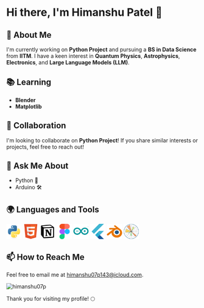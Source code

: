 # Hi there, I'm Himanshu Patel 👋


## 🌱 About Me
I'm currently working on **Python Project** and pursuing a **BS in Data Science** from **IITM**. I have a keen interest in **Quantum Physics**, **Astrophysics**, **Electronics**, and **Large Language Models (LLM)**.

## 📚 Learning
- **Blender** 
- **Matplotlib** 
## 👯 Collaboration
I'm looking to collaborate on **Python Project**! If you share similar interests or projects, feel free to reach out!

## 💬 Ask Me About
- Python 🐍
- Arduino 🛠️

## 🌍 Languages and Tools
<div>
    <img src="https://raw.githubusercontent.com/devicons/devicon/master/icons/python/python-original.svg" alt="Python" width="40" height="40"/> 
    <img src="https://raw.githubusercontent.com/devicons/devicon/master/icons/html5/html5-original.svg" alt="HTML" width="40" height="40"/> 
    <img src="https://raw.githubusercontent.com/devicons/devicon/master/icons/notion/notion-original.svg" alt="Notion" width="40" height="40"/> 
    <img src="https://raw.githubusercontent.com/devicons/devicon/master/icons/figma/figma-original.svg" alt="Figma" width="40" height="40"/> 
    <img src="https://raw.githubusercontent.com/devicons/devicon/master/icons/arduino/arduino-original.svg" alt="Arduino" width="40" height="40"/> 
    <img src="https://raw.githubusercontent.com/devicons/devicon/master/icons/flutter/flutter-original.svg" alt="Flutter" width="40" height="40"/> 
    <img src="https://raw.githubusercontent.com/devicons/devicon/master/icons/blender/blender-original.svg" alt="Blender" width="40" height="40"/> 
    <img src="https://raw.githubusercontent.com/devicons/devicon/master/icons/matplotlib/matplotlib-original.svg" alt="Matplotlib" width="40" height="40"/> 
</div>

## 📫 How to Reach Me
Feel free to email me at [himanshu07p143@icloud.com](mailto:himanshu07p143@icloud.com).
<p align="left"> <img src="https://komarev.com/ghpvc/?username=himanshu07p&label=Profile%20views&color=0e75b6&style=flat" alt="himanshu07p" /> </p>



Thank you for visiting my profile! 🌕

